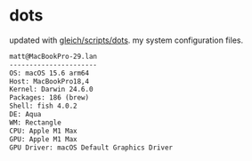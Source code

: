 # dots

updated with [gleich/scripts/dots](https://github.com/gleich/scripts/tree/main/dots). my system configuration files.

```txt
matt@MacBookPro-29.lan 
---------------------- 
OS: macOS 15.6 arm64 
Host: MacBookPro18,4 
Kernel: Darwin 24.6.0 
Packages: 186 (brew) 
Shell: fish 4.0.2 
DE: Aqua 
WM: Rectangle 
CPU: Apple M1 Max 
GPU: Apple M1 Max 
GPU Driver: macOS Default Graphics Driver
```
